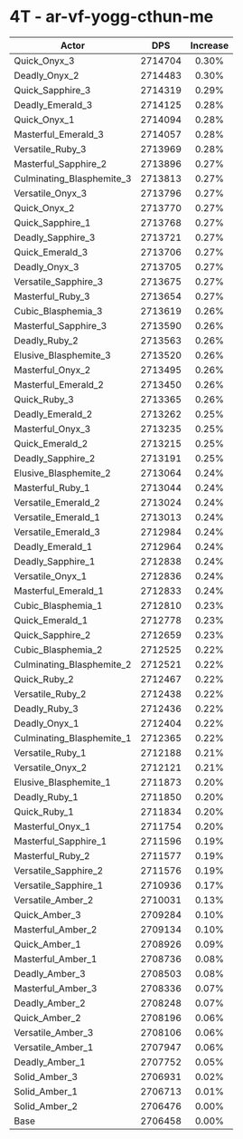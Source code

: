 # 4T - ar-vf-yogg-cthun-me
| Actor | DPS | Increase |
|---|:---:|:---:|
|Quick_Onyx_3|2714704|0.30%|
|Deadly_Onyx_2|2714483|0.30%|
|Quick_Sapphire_3|2714319|0.29%|
|Deadly_Emerald_3|2714125|0.28%|
|Quick_Onyx_1|2714094|0.28%|
|Masterful_Emerald_3|2714057|0.28%|
|Versatile_Ruby_3|2713969|0.28%|
|Masterful_Sapphire_2|2713896|0.27%|
|Culminating_Blasphemite_3|2713813|0.27%|
|Versatile_Onyx_3|2713796|0.27%|
|Quick_Onyx_2|2713770|0.27%|
|Quick_Sapphire_1|2713768|0.27%|
|Deadly_Sapphire_3|2713721|0.27%|
|Quick_Emerald_3|2713706|0.27%|
|Deadly_Onyx_3|2713705|0.27%|
|Versatile_Sapphire_3|2713675|0.27%|
|Masterful_Ruby_3|2713654|0.27%|
|Cubic_Blasphemia_3|2713619|0.26%|
|Masterful_Sapphire_3|2713590|0.26%|
|Deadly_Ruby_2|2713563|0.26%|
|Elusive_Blasphemite_3|2713520|0.26%|
|Masterful_Onyx_2|2713495|0.26%|
|Masterful_Emerald_2|2713450|0.26%|
|Quick_Ruby_3|2713365|0.26%|
|Deadly_Emerald_2|2713262|0.25%|
|Masterful_Onyx_3|2713235|0.25%|
|Quick_Emerald_2|2713215|0.25%|
|Deadly_Sapphire_2|2713191|0.25%|
|Elusive_Blasphemite_2|2713064|0.24%|
|Masterful_Ruby_1|2713044|0.24%|
|Versatile_Emerald_2|2713024|0.24%|
|Versatile_Emerald_1|2713013|0.24%|
|Versatile_Emerald_3|2712984|0.24%|
|Deadly_Emerald_1|2712964|0.24%|
|Deadly_Sapphire_1|2712838|0.24%|
|Versatile_Onyx_1|2712836|0.24%|
|Masterful_Emerald_1|2712833|0.24%|
|Cubic_Blasphemia_1|2712810|0.23%|
|Quick_Emerald_1|2712778|0.23%|
|Quick_Sapphire_2|2712659|0.23%|
|Cubic_Blasphemia_2|2712525|0.22%|
|Culminating_Blasphemite_2|2712521|0.22%|
|Quick_Ruby_2|2712467|0.22%|
|Versatile_Ruby_2|2712438|0.22%|
|Deadly_Ruby_3|2712436|0.22%|
|Deadly_Onyx_1|2712404|0.22%|
|Culminating_Blasphemite_1|2712365|0.22%|
|Versatile_Ruby_1|2712188|0.21%|
|Versatile_Onyx_2|2712121|0.21%|
|Elusive_Blasphemite_1|2711873|0.20%|
|Deadly_Ruby_1|2711850|0.20%|
|Quick_Ruby_1|2711834|0.20%|
|Masterful_Onyx_1|2711754|0.20%|
|Masterful_Sapphire_1|2711596|0.19%|
|Masterful_Ruby_2|2711577|0.19%|
|Versatile_Sapphire_2|2711576|0.19%|
|Versatile_Sapphire_1|2710936|0.17%|
|Versatile_Amber_2|2710031|0.13%|
|Quick_Amber_3|2709284|0.10%|
|Masterful_Amber_2|2709134|0.10%|
|Quick_Amber_1|2708926|0.09%|
|Masterful_Amber_1|2708736|0.08%|
|Deadly_Amber_3|2708503|0.08%|
|Masterful_Amber_3|2708336|0.07%|
|Deadly_Amber_2|2708248|0.07%|
|Quick_Amber_2|2708196|0.06%|
|Versatile_Amber_3|2708106|0.06%|
|Versatile_Amber_1|2707947|0.06%|
|Deadly_Amber_1|2707752|0.05%|
|Solid_Amber_3|2706931|0.02%|
|Solid_Amber_1|2706713|0.01%|
|Solid_Amber_2|2706476|0.00%|
|Base|2706458|0.00%|
